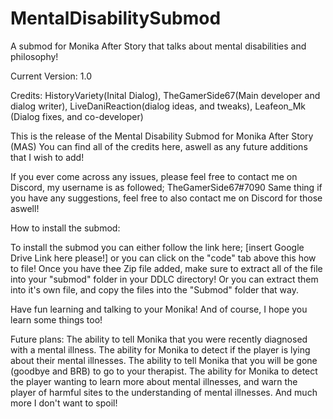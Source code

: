 # MentalDisabilitySubmod
A submod for Monika After Story that talks about mental disabilities and philosophy!

Current Version: 1.0

Credits:
HistoryVariety(Inital Dialog), TheGamerSide67(Main developer and dialog writer), LiveDaniReaction(dialog ideas, and tweaks), Leafeon_Mk (Dialog fixes, and co-developer)


This is the release of the Mental Disability Submod for Monika After Story (MAS)
You can find all of the credits here, aswell as any future additions that I wish to add!

If you ever come across any issues, please feel free to contact me on Discord, my username is as followed; TheGamerSide67#7090
Same thing if you have any suggestions, feel free to also contact me on Discord for those aswell!

How to install the submod:

  To install the submod you can either follow the link here; [insert Google Drive Link here please!] or you can click on the "code" tab above this how to file!
  Once you have thee Zip file added, make sure to extract all of the file into your "submod" folder in your DDLC directory! Or you can extract them into it's own file, and copy the files into the "Submod" folder that way.

Have fun learning and talking to your Monika!
And of course, I hope you learn some things too!


Future plans:
The ability to tell Monika that you were recently diagnosed with a mental illness.
The ability for Monika to detect if the player is lying about their mental illnesses.
The ability to tell Monika that you will be gone (goodbye and BRB) to go to your therapist.
The ability for Monika to detect the player wanting to learn more about mental illnesses, and warn the player of harmful sites to the understanding of mental illnesses.
And much more I don't want to spoil!
